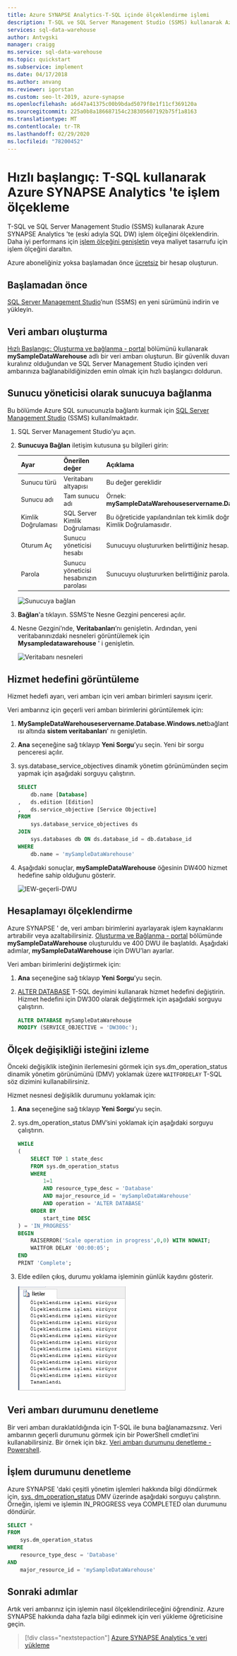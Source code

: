 ```yaml
---
title: Azure SYNAPSE Analytics-T-SQL içinde ölçeklendirme işlemi
description: T-SQL ve SQL Server Management Studio (SSMS) kullanarak Azure SYNAPSE Analytics 'te işlem ölçeğini ölçeklendirin. Daha iyi performans için işlem ölçeğini genişletin veya maliyet tasarrufu için işlem ölçeğini daraltın.
services: sql-data-warehouse
author: Antvgski
manager: craigg
ms.service: sql-data-warehouse
ms.topic: quickstart
ms.subservice: implement
ms.date: 04/17/2018
ms.author: anvang
ms.reviewer: igorstan
ms.custom: seo-lt-2019, azure-synapse
ms.openlocfilehash: a6d47a41375c00b9bdad5079f8e1f11cf369120a
ms.sourcegitcommit: 225a0b8a186687154c238305607192b75f1a8163
ms.translationtype: MT
ms.contentlocale: tr-TR
ms.lasthandoff: 02/29/2020
ms.locfileid: "78200452"
---
```

# <a name="quickstart-scale-compute-in-azure-synapse-analytics-using-t-sql"></a>Hızlı başlangıç: T-SQL kullanarak Azure SYNAPSE Analytics 'te işlem ölçekleme

T-SQL ve SQL Server Management Studio (SSMS) kullanarak Azure SYNAPSE Analytics 'te (eski adıyla SQL DW) işlem ölçeğini ölçeklendirin. Daha iyi performans için [işlem ölçeğini genişletin](sql-data-warehouse-manage-compute-overview.md) veya maliyet tasarrufu için işlem ölçeğini daraltın. 

Azure aboneliğiniz yoksa başlamadan önce [ücretsiz](https://azure.microsoft.com/free/) bir hesap oluşturun.

## <a name="before-you-begin"></a>Başlamadan önce

[SQL Server Management Studio](/sql/ssms/download-sql-server-management-studio-ssms)’nun (SSMS) en yeni sürümünü indirin ve yükleyin.
 
## <a name="create-a-data-warehouse"></a>Veri ambarı oluşturma

[Hızlı Başlangıç: Oluşturma ve bağlanma - portal](create-data-warehouse-portal.md) bölümünü kullanarak **mySampleDataWarehouse** adlı bir veri ambarı oluşturun. Bir güvenlik duvarı kuralınız olduğundan ve SQL Server Management Studio içinden veri ambarınıza bağlanabildiğinizden emin olmak için hızlı başlangıcı doldurun.

## <a name="connect-to-the-server-as-server-admin"></a>Sunucu yöneticisi olarak sunucuya bağlanma

Bu bölümde Azure SQL sunucunuzla bağlantı kurmak için [SQL Server Management Studio](/sql/ssms/download-sql-server-management-studio-ssms) (SSMS) kullanılmaktadır.

1. SQL Server Management Studio’yu açın.

2. **Sunucuya Bağlan** iletişim kutusuna şu bilgileri girin:

   | Ayar       | Önerilen değer | Açıklama | 
   | ------------ | ------------------ | ------------------------------------------------- | 
   | Sunucu türü | Veritabanı altyapısı | Bu değer gereklidir |
   | Sunucu adı | Tam sunucu adı | Örnek: **mySampleDataWarehouseservername.Database.Windows.net**. |
   | Kimlik Doğrulaması | SQL Server Kimlik Doğrulaması | Bu öğreticide yapılandırılan tek kimlik doğrulaması türü SQL Kimlik Doğrulamasıdır. |
   | Oturum Aç | Sunucu yöneticisi hesabı | Sunucuyu oluştururken belirttiğiniz hesap. |
   | Parola | Sunucu yöneticisi hesabınızın parolası | Sunucuyu oluştururken belirttiğiniz parola. |

    ![Sunucuya bağlan](media/quickstart-scale-compute-tsql/connect-to-server.png)

3. **Bağlan**'a tıklayın. SSMS’te Nesne Gezgini penceresi açılır.

4. Nesne Gezgini’nde, **Veritabanları**’nı genişletin. Ardından, yeni veritabanınızdaki nesneleri görüntülemek için **Mysampledatawarehouse** ' i genişletin.

    ![Veritabanı nesneleri](media/quickstart-scale-compute-tsql/connected.png)

## <a name="view-service-objective"></a>Hizmet hedefini görüntüleme
Hizmet hedefi ayarı, veri ambarı için veri ambarı birimleri sayısını içerir. 

Veri ambarınız için geçerli veri ambarı birimlerini görüntülemek için:

1. **MySampleDataWarehouseservername.Database.Windows.net**bağlantısı altında **sistem veritabanları**' nı genişletin.
2. **Ana** seçeneğine sağ tıklayıp **Yeni Sorgu**’yu seçin. Yeni bir sorgu penceresi açılır.
3. sys.database_service_objectives dinamik yönetim görünümünden seçim yapmak için aşağıdaki sorguyu çalıştırın. 

    ```sql
    SELECT
        db.name [Database]
    ,   ds.edition [Edition]
    ,   ds.service_objective [Service Objective]
    FROM
        sys.database_service_objectives ds
    JOIN
        sys.databases db ON ds.database_id = db.database_id
    WHERE 
        db.name = 'mySampleDataWarehouse'
    ```

4. Aşağıdaki sonuçlar, **mySampleDataWarehouse** öğesinin DW400 hizmet hedefine sahip olduğunu gösterir. 

    ![IEW-geçerli-DWU](media/quickstart-scale-compute-tsql/view-current-dwu.png)

## <a name="scale-compute"></a>Hesaplamayı ölçeklendirme
Azure SYNAPSE ' de, veri ambarı birimlerini ayarlayarak işlem kaynaklarını artırabilir veya azaltabilirsiniz. [Oluşturma ve Bağlanma - portal](create-data-warehouse-portal.md) bölümünde **mySampleDataWarehouse** oluşturuldu ve 400 DWU ile başlatıldı. Aşağıdaki adımlar, **mySampleDataWarehouse** için DWU’ları ayarlar.

Veri ambarı birimlerini değiştirmek için:

1. **Ana** seçeneğine sağ tıklayıp **Yeni Sorgu**’yu seçin.
2. [ALTER DATABASE](/sql/t-sql/statements/alter-database-azure-sql-database) T-SQL deyimini kullanarak hizmet hedefini değiştirin. Hizmet hedefini için DW300 olarak değiştirmek için aşağıdaki sorguyu çalıştırın. 

    ```Sql
    ALTER DATABASE mySampleDataWarehouse
    MODIFY (SERVICE_OBJECTIVE = 'DW300c');
    ```

## <a name="monitor-scale-change-request"></a>Ölçek değişikliği isteğini izleme
Önceki değişiklik isteğinin ilerlemesini görmek için sys.dm_operation_status dinamik yönetim görünümünü (DMV) yoklamak üzere `WAITFORDELAY` T-SQL söz dizimini kullanabilirsiniz.

Hizmet nesnesi değişiklik durumunu yoklamak için:

1. **Ana** seçeneğine sağ tıklayıp **Yeni Sorgu**’yu seçin.
2. sys.dm_operation_status DMV’sini yoklamak için aşağıdaki sorguyu çalıştırın.

    ```sql
    WHILE 
    (
        SELECT TOP 1 state_desc
        FROM sys.dm_operation_status
        WHERE 
            1=1
            AND resource_type_desc = 'Database'
            AND major_resource_id = 'mySampleDataWarehouse'
            AND operation = 'ALTER DATABASE'
        ORDER BY
            start_time DESC
    ) = 'IN_PROGRESS'
    BEGIN
        RAISERROR('Scale operation in progress',0,0) WITH NOWAIT;
        WAITFOR DELAY '00:00:05';
    END
    PRINT 'Complete';
    ```
3. Elde edilen çıkış, durumu yoklama işleminin günlük kaydını gösterir.

    ![İşlem durumu](media/quickstart-scale-compute-tsql/polling-output.png)

## <a name="check-data-warehouse-state"></a>Veri ambarı durumunu denetleme

Bir veri ambarı duraklatıldığında için T-SQL ile buna bağlanamazsınız. Veri ambarının geçerli durumunu görmek için bir PowerShell cmdlet’ini kullanabilirsiniz. Bir örnek için bkz. [Veri ambarı durumunu denetleme - Powershell](quickstart-scale-compute-powershell.md#check-data-warehouse-state). 

## <a name="check-operation-status"></a>İşlem durumunu denetleme

Azure SYNAPSE 'daki çeşitli yönetim işlemleri hakkında bilgi döndürmek için, [sys. dm_operation_status](/sql/relational-databases/system-dynamic-management-views/sys-dm-operation-status-azure-sql-database) DMV üzerinde aşağıdaki sorguyu çalıştırın. Örneğin, işlemi ve işlemin IN_PROGRESS veya COMPLETED olan durumunu döndürür.

```sql
SELECT *
FROM
    sys.dm_operation_status
WHERE
    resource_type_desc = 'Database'
AND 
    major_resource_id = 'mySampleDataWarehouse'
```


## <a name="next-steps"></a>Sonraki adımlar
Artık veri ambarınız için işlemin nasıl ölçeklendirileceğini öğrendiniz. Azure SYNAPSE hakkında daha fazla bilgi edinmek için veri yükleme öğreticisine geçin.

> [!div class="nextstepaction"]
>[Azure SYNAPSE Analytics 'e veri yükleme](load-data-from-azure-blob-storage-using-polybase.md)
